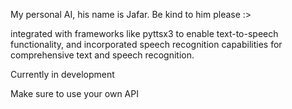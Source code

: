 My personal AI, his name is Jafar. Be kind to him please :>

integrated with frameworks like pyttsx3 to enable text-to-speech functionality, and incorporated speech recognition capabilities for comprehensive text and speech recognition.

Currently in development

Make sure to use your own API
